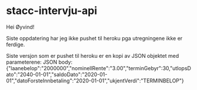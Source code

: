# stacc-intervju-api

Hei Øyvind!

Siste oppdatering har jeg ikke pushet til heroku pga utregningene ikke er ferdige.

Siste versjon som er pushet til heroku er en kopi av JSON objektet med parameterene:
JSON body: {"laanebelop":"2000000","nominellRente":"3.00","terminGebyr":30,"utlopsDato":"2040-01-01","saldoDato":"2020-01-01","datoForsteInnbetaling":"2020-01-01","ukjentVerdi":"TERMINBELOP"}
